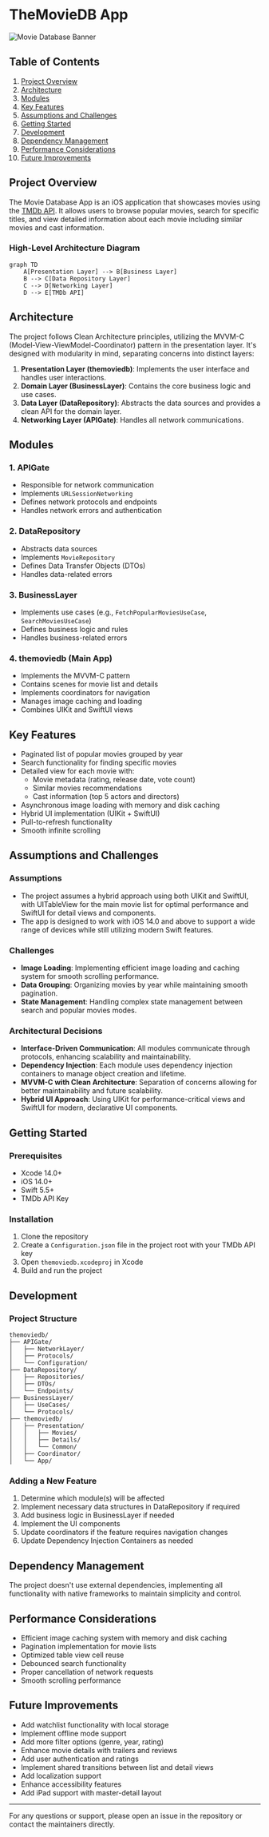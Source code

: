 # TheMovieDB App

![Movie Database Banner](https://www.themoviedb.org/assets/2/v4/logos/v2/blue_square_2-d537fb228cf3ded904ef09b136fe3fec72548ebc1fea3fbbd1ad9e36364db38b.svg)

## Table of Contents
1. [Project Overview](#project-overview)
2. [Architecture](#architecture)
3. [Modules](#modules)
4. [Key Features](#key-features)
5. [Assumptions and Challenges](#assumptions-and-challenges)
6. [Getting Started](#getting-started)
7. [Development](#development)
8. [Dependency Management](#dependency-management)
9. [Performance Considerations](#performance-considerations)
10. [Future Improvements](#future-improvements)

## Project Overview

The Movie Database App is an iOS application that showcases movies using the [TMDb API](https://developers.themoviedb.org/). It allows users to browse popular movies, search for specific titles, and view detailed information about each movie including similar movies and cast information.

### High-Level Architecture Diagram

```mermaid
graph TD
    A[Presentation Layer] --> B[Business Layer]
    B --> C[Data Repository Layer]
    C --> D[Networking Layer]
    D --> E[TMDb API]
```

## Architecture

The project follows Clean Architecture principles, utilizing the MVVM-C (Model-View-ViewModel-Coordinator) pattern in the presentation layer. It's designed with modularity in mind, separating concerns into distinct layers:

1. **Presentation Layer (themoviedb)**: Implements the user interface and handles user interactions.
2. **Domain Layer (BusinessLayer)**: Contains the core business logic and use cases.
3. **Data Layer (DataRepository)**: Abstracts the data sources and provides a clean API for the domain layer.
4. **Networking Layer (APIGate)**: Handles all network communications.

## Modules

### 1. APIGate
- Responsible for network communication
- Implements `URLSessionNetworking`
- Defines network protocols and endpoints
- Handles network errors and authentication

### 2. DataRepository
- Abstracts data sources
- Implements `MovieRepository`
- Defines Data Transfer Objects (DTOs)
- Handles data-related errors

### 3. BusinessLayer
- Implements use cases (e.g., `FetchPopularMoviesUseCase`, `SearchMoviesUseCase`)
- Defines business logic and rules
- Handles business-related errors

### 4. themoviedb (Main App)
- Implements the MVVM-C pattern
- Contains scenes for movie list and details
- Implements coordinators for navigation
- Manages image caching and loading
- Combines UIKit and SwiftUI views

## Key Features
- Paginated list of popular movies grouped by year
- Search functionality for finding specific movies
- Detailed view for each movie with:
  - Movie metadata (rating, release date, vote count)
  - Similar movies recommendations
  - Cast information (top 5 actors and directors)
- Asynchronous image loading with memory and disk caching
- Hybrid UI implementation (UIKit + SwiftUI)
- Pull-to-refresh functionality
- Smooth infinite scrolling

## Assumptions and Challenges

### Assumptions
- The project assumes a hybrid approach using both UIKit and SwiftUI, with UITableView for the main movie list for optimal performance and SwiftUI for detail views and components.
- The app is designed to work with iOS 14.0 and above to support a wide range of devices while still utilizing modern Swift features.

### Challenges
- **Image Loading**: Implementing efficient image loading and caching system for smooth scrolling performance.
- **Data Grouping**: Organizing movies by year while maintaining smooth pagination.
- **State Management**: Handling complex state management between search and popular movies modes.

### Architectural Decisions
- **Interface-Driven Communication**: All modules communicate through protocols, enhancing scalability and maintainability.
- **Dependency Injection**: Each module uses dependency injection containers to manage object creation and lifetime.
- **MVVM-C with Clean Architecture**: Separation of concerns allowing for better maintainability and future scalability.
- **Hybrid UI Approach**: Using UIKit for performance-critical views and SwiftUI for modern, declarative UI components.

## Getting Started

### Prerequisites
- Xcode 14.0+
- iOS 14.0+
- Swift 5.5+
- TMDb API Key

### Installation
1. Clone the repository
2. Create a `Configuration.json` file in the project root with your TMDb API key
3. Open `themoviedb.xcodeproj` in Xcode
4. Build and run the project

## Development

### Project Structure
```
themoviedb/
├── APIGate/
│   ├── NetworkLayer/
│   ├── Protocols/
│   └── Configuration/
├── DataRepository/
│   ├── Repositories/
│   ├── DTOs/
│   └── Endpoints/
├── BusinessLayer/
│   ├── UseCases/
│   └── Protocols/
├── themoviedb/
│   ├── Presentation/
│   │   ├── Movies/
│   │   ├── Details/
│   │   └── Common/
│   ├── Coordinator/
│   └── App/
```

### Adding a New Feature
1. Determine which module(s) will be affected
2. Implement necessary data structures in DataRepository if required
3. Add business logic in BusinessLayer if needed
4. Implement the UI components
5. Update coordinators if the feature requires navigation changes
6. Update Dependency Injection Containers as needed

## Dependency Management

The project doesn't use external dependencies, implementing all functionality with native frameworks to maintain simplicity and control.

## Performance Considerations

- Efficient image caching system with memory and disk caching
- Pagination implementation for movie lists
- Optimized table view cell reuse
- Debounced search functionality
- Proper cancellation of network requests
- Smooth scrolling performance

## Future Improvements

- Add watchlist functionality with local storage
- Implement offline mode support
- Add more filter options (genre, year, rating)
- Enhance movie details with trailers and reviews
- Add user authentication and ratings
- Implement shared transitions between list and detail views
- Add localization support
- Enhance accessibility features
- Add iPad support with master-detail layout

---

For any questions or support, please open an issue in the repository or contact the maintainers directly.
